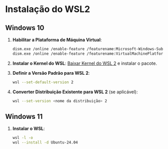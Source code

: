 # Instalação do WSL2

## Windows 10

1. **Habilitar a Plataforma de Máquina Virtual**:

    ```sh
    dism.exe /online /enable-feature /featurename:Microsoft-Windows-Subsystem-Linux /all /norestart
    dism.exe /online /enable-feature /featurename:VirtualMachinePlatform /all /norestart
    ```

2. **Instalar o Kernel do WSL**: [Baixar Kernel do WSL 2](https://docs.microsoft.com/pt-br/windows/wsl/wsl2-kernel) e instalar o pacote.

3. **Definir a Versão Padrão para WSL 2**:

    ```sh
    wsl --set-default-version 2
    ```

4. **Converter Distribuição Existente para WSL 2** (se aplicável):

    ```sh
    wsl --set-version <nome da distribuição> 2
    ```

## Windows 11

1. **Instalar o WSL**:

    ```sh
    wsl -l -o
    wsl --install -d Ubuntu-24.04
    ```
